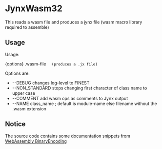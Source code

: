 # JynxWasm32

  This reads a wasm file and produces a jynx file (wasm macro library required to assemble)

## Usage

Usage:

  {options} .wasm-file
  `  (produces a .jx file)`

Options are:

*	--DEBUG changes log-level to FINEST
*	--NON_STANDARD stops changing first character of class name to upper case
*	--COMMENT add wasm ops as comments to Jynx output
*	--NAME class_name  ; default is module-name else filename without the .wasm extension

## Notice

The source code contains some documentation snippets from 
[WebAssembly BinaryEncoding](https://github.com/WebAssembly/design/blob/main/BinaryEncoding.md)
